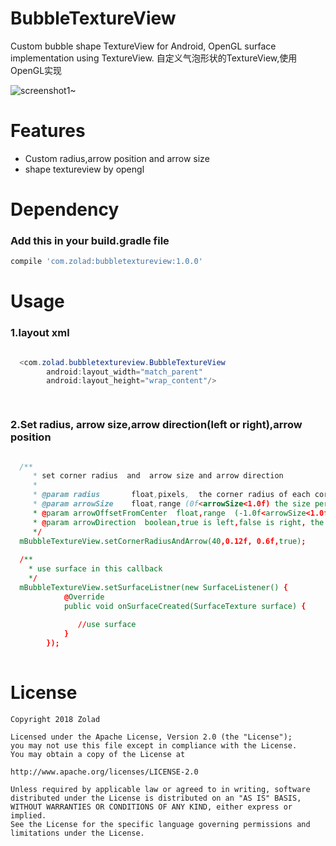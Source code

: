 BubbleTextureView
==============
Custom bubble shape TextureView for Android,  OpenGL surface implementation using TextureView. 自定义气泡形状的TextureView,使用OpenGL实现

![screenshot1~](https://raw.github.com/zolad/BubbleTextureView/master/screenshot/screenshot_1.gif)

Features
==============
- Custom radius,arrow position and arrow size
- shape textureview by opengl

Dependency
==============
### Add this in your build.gradle file 
```gradle
compile 'com.zolad:bubbletextureview:1.0.0'
```

Usage
==============
### 1.layout xml

```java

  <com.zolad.bubbletextureview.BubbleTextureView
        android:layout_width="match_parent"
        android:layout_height="wrap_content"/>

  
```


### 2.Set radius, arrow size,arrow direction(left or right),arrow position


```java

  /**
     * set corner radius  and  arrow size and arrow direction
     *
     * @param radius       float,pixels,  the corner radius of each corner.
     * @param arrowSize    float,range (0f<arrowSize<1.0f) the size percent of arrow
     * @param arrowOffsetFromCenter  float,range  (-1.0f<arrowSize<1.0f) arrow offset from center
     * @param arrowDirection  boolean,true is left,false is right, the direction of arrow
     */
  mBubbleTextureView.setCornerRadiusAndArrow(40,0.12f, 0.6f,true);
  
  /**
    * use surface in this callback
    */
  mBubbleTextureView.setSurfaceListner(new SurfaceListener() {
            @Override
            public void onSurfaceCreated(SurfaceTexture surface) {
               
               //use surface
            }
        });
        
```


License
==============

    Copyright 2018 Zolad

    Licensed under the Apache License, Version 2.0 (the "License");
    you may not use this file except in compliance with the License.
    You may obtain a copy of the License at

    http://www.apache.org/licenses/LICENSE-2.0

    Unless required by applicable law or agreed to in writing, software
    distributed under the License is distributed on an "AS IS" BASIS,
    WITHOUT WARRANTIES OR CONDITIONS OF ANY KIND, either express or implied.
    See the License for the specific language governing permissions and
    limitations under the License.
